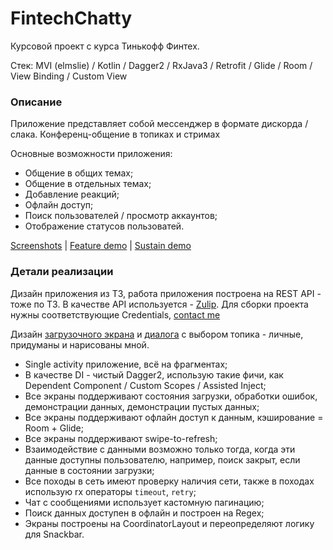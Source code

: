 # FintechChatty
Курсовой проект с курса Тинькофф Финтех.

Стек: MVI (elmslie) / Kotlin / Dagger2 / RxJava3 / Retrofit / Glide / Room / View Binding / Custom View

### Описание
Приложение представляет собой мессенджер в формате дискорда / слака. Конференц-общение в топиках и стримах

Основные возможности приложения:
 - Общение в общих темах;
 - Общение в отдельных темах;
 - Добавление реакций;
 - Офлайн доступ;
 - Поиск пользователей / просмотр аккаунтов;
 - Отображение статусов пользоватей.
 
 [Screenshots](https://drive.google.com/drive/folders/1XZn6rEYqwfbmA93Tr91jR3ayd3AdI6gf?usp=sharing) | 
 [Feature demo](https://drive.google.com/file/d/1iZG-Lhf2asNRJrwExN8_tb6kbKJTs2eA/view?usp=sharing) |
 [Sustain demo](https://drive.google.com/file/d/10Z5xXgJOgVoSe05OZccwRlGwVGXXrgs5/view?usp=sharing)
 
### Детали реализации
Дизайн приложения из ТЗ, работа приложения построена на REST API - тоже по ТЗ. В качестве API используется - [Zulip](https://zulip.com/). Для сборки проекта нужны соответствующие Credentials, [contact me](t.me/holdbetter)

Дизайн [загрузочного экрана](https://drive.google.com/file/d/1uyvRL1EDAok5CoMnNbIJQ7Ww8WO_IKVh/view?usp=sharing) и [диалога](https://drive.google.com/file/d/1R6_D54CgQKVJxd9rMyTvAAaLYOO8MeHl/view?usp=sharing) 
с выбором топика - личные, придуманы и нарисованы мной. 
 
  - Single activity приложение, всё на фрагментах;
  - В качестве DI - чистый Dagger2, использую такие фичи, как Dependent Component / Custom Scopes / Assisted Inject;
  - Все экраны поддерживают состояния загрузки, обработки ошибок, демонстрации данных, демонстрации пустых данных;
  - Все экраны поддерживают офлайн доступ к данным, кэширование = Room + Glide;
  - Все экраны поддерживают swipe-to-refresh;
  - Взаимодействие с данными возможно только тогда, когда эти данные доступны пользователю, например, поиск закрыт, если данные в состоянии загрузки;
  - Все походы в сеть имеют проверку наличия сети, также в походах использую rx операторы `timeout`, `retry`;
  - Чат с сообщениями использует кастомную пагинацию;
  - Поиск данных доступен в офлайн и построен на Regex;
  - Экраны построены на CoordinatorLayout и переопределяют логику для Snackbar.
